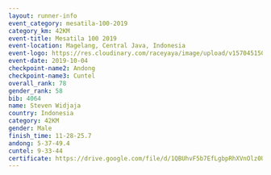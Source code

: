 ```yaml
---
layout: runner-info 
event_category: mesatila-100-2019 
category_km: 42KM 
event-title: Mesatila 100 2019 
event-location: Magelang, Central Java, Indonesia 
event-logo: https://res.cloudinary.com/raceyaya/image/upload/v1570451507/logo/mesastila100_jin7bl.jpg 
event-date: 2019-10-04 
checkpoint-name2: Andong 
checkpoint-name3: Cuntel 
overall_rank: 78
gender_rank: 58
bib: 4064
name: Steven Widjaja
country: Indonesia
category: 42KM
gender: Male
finish_time: 11-28-25.7
andong: 5-37-49.4
cuntel: 9-33-44
certificate: https://drive.google.com/file/d/1QBUhvF5b7EfLgbpRhXVnOlz0UgnIE2RB/view?usp=sharing
---
```

